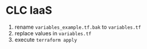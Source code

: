# CLC IaaS

1. rename `variables_example.tf.bak` to `variables.tf`
2. replace values in `variables.tf`
3. execute `terraform apply`
